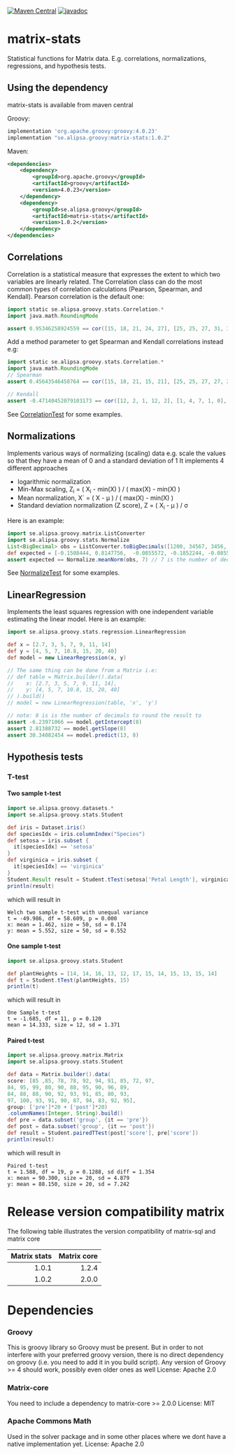 [![Maven Central](https://maven-badges.herokuapp.com/maven-central/se.alipsa.groovy/matrix-stats/badge.svg)](https://maven-badges.herokuapp.com/maven-central/se.alipsa.groovy/matrix)
[![javadoc](https://javadoc.io/badge2/se.alipsa.groovy/matrix-stats/javadoc.svg)](https://javadoc.io/doc/se.alipsa.groovy/matrix-stats)
# matrix-stats
Statistical functions for Matrix data. E.g. correlations, normalizations, regressions, and hypothesis tests.

## Using the dependency
matrix-stats is available from maven central

Groovy:
```groovy
implementation 'org.apache.groovy:groovy:4.0.23'
implementation "se.alipsa.groovy:matrix-stats:1.0.2"
```

Maven:
```xml
<dependencies>
    <dependency>
        <groupId>org.apache.groovy</groupId>
        <artifactId>groovy</artifactId>
        <version>4.0.23</version>
    </dependency>
    <dependency>
        <groupId>se.alipsa.groovy</groupId>
        <artifactId>matrix-stats</artifactId>
        <version>1.0.2</version>
    </dependency>
</dependencies>
```

## Correlations
Correlation is a statistical measure that expresses the extent to which two variables are linearly related.
The Correlation class can do the most common types of correlation calculations (Pearson, Spearman, and Kendall).
Pearson correlation is the default one:
```groovy
import static se.alipsa.groovy.stats.Correlation.*
import java.math.RoundingMode

assert 0.95346258924559 == cor([15, 18, 21, 24, 27], [25, 25, 27, 31, 32]).setScale(14, RoundingMode.HALF_EVEN)
```

Add a method parameter to get Spearman and Kendall correlations instead e.g:

```groovy
import static se.alipsa.groovy.stats.Correlation.*
import java.math.RoundingMode
// Spearman
assert 0.45643546458764 == cor([15, 18, 21, 15, 21], [25, 25, 27, 27, 27], SPEARMAN).setScale(14, RoundingMode.HALF_EVEN)

// Kendall
assert -0.47140452079103173 == cor([12, 2, 1, 12, 2], [1, 4, 7, 1, 0], KENDALL)
```
See
[CorrelationTest](https://github.com/Alipsa/matrix-stats/blob/main/src/test/groovy/CorrelationTest.groovy) for some examples.


## Normalizations
Implements various ways of normalizing (scaling) data e.g. 
scale the values so that they have a mean of 0 and a standard deviation of 1 
It implements 4 different approaches
- logarithmic normalization
- Min-Max scaling, Z<sub>i</sub> = ( X<sub>i</sub> - min(X) ) / ( max(X) - min(X) )
- Mean normalization, X´ = ( X - μ ) / ( max(X) - min(X) )
- Standard deviation normalization (Z score), Z = ( X<sub>i</sub> - μ ) / σ

Here is an example:
```groovy
import se.alipsa.groovy.matrix.ListConverter
import se.alipsa.groovy.stats.Normalize
List<BigDecimal> obs = ListConverter.toBigDecimals([1200, 34567, 3456, 12, 3456, 985, 1211])
def expected = [-0.1508444, 0.8147756,  -0.0855572, -0.1852244, -0.0855572, -0.1570664, -0.1505261]
assert expected == Normalize.meanNorm(obs, 7) // 7 is the number of decimals
```

See
[NormalizeTest](https://github.com/Alipsa/matrix-stats/blob/main/src/test/groovy/NormalizeTest.groovy) for some examples.


## LinearRegression
Implements the least squares regression with one independent variable estimating the linear model.
Here is an example:
```groovy
import se.alipsa.groovy.stats.regression.LinearRegression

def x = [2.7, 3, 5, 7, 9, 11, 14]
def y = [4, 5, 7, 10.8, 15, 20, 40]
def model = new LinearRegression(x, y)

// The same thing can be done from a Matrix i.e:
// def table = Matrix.builder().data(
//    x: [2.7, 3, 5, 7, 9, 11, 14],
//    y: [4, 5, 7, 10.8, 15, 20, 40]
// ).build()
// model = new LinearRegression(table, 'x', 'y')

// note: 8 is is the number of decimals to round the result to
assert -6.23971066 == model.getIntercept(8) 
assert 2.81388732 == model.getSlope(8)
assert 30.34082454 == model.predict(13, 8)
```

## Hypothesis tests

### T-test

#### Two sample t-test

```groovy
import se.alipsa.groovy.datasets.*
import se.alipsa.groovy.stats.Student

def iris = Dataset.iris()
def speciesIdx = iris.columnIndex("Species")
def setosa = iris.subset {
  it[speciesIdx] == 'setosa'
}
def virginica = iris.subset {
  it[speciesIdx] == 'virginica'
}
Student.Result result = Student.tTest(setosa['Petal Length'], virginica['Petal Length'], false)
println(result)
```

which will result in

```
Welch two sample t-test with unequal variance
t = -49.986, df = 58.609, p = 0.000
x: mean = 1.462, size = 50, sd = 0.174
y: mean = 5.552, size = 50, sd = 0.552 
```

#### One sample t-test

```groovy
import se.alipsa.groovy.stats.Student

def plantHeights = [14, 14, 16, 13, 12, 17, 15, 14, 15, 13, 15, 14]
def t = Student.tTest(plantHeights, 15)
println(t)
```

which will result in

```
One Sample t-test
t = -1.685, df = 11, p = 0.120
mean = 14.333, size = 12, sd = 1.371
```

#### Paired t-test

```groovy
import se.alipsa.groovy.matrix.Matrix
import se.alipsa.groovy.stats.Student

def data = Matrix.builder().data(
score: [85 ,85, 78, 78, 92, 94, 91, 85, 72, 97,
84, 95, 99, 80, 90, 88, 95, 90, 96, 89,
84, 88, 88, 90, 92, 93, 91, 85, 80, 93,
97, 100, 93, 91, 90, 87, 94, 83, 92, 95],
group: ['pre']*20 + ['post']*20)
.columnNames(Integer, String).build()
def pre = data.subset('group', {it == 'pre'})
def post = data.subset('group', {it == 'post'})
def result = Student.pairedTTest(post['score'], pre['score'])
println(result)
```

which will result in

```
Paired t-test
t = 1.588, df = 19, p = 0.1288, sd diff = 1.354
x: mean = 90.300, size = 20, sd = 4.879
y: mean = 88.150, size = 20, sd = 7.242 
```

# Release version compatibility matrix
The following table illustrates the version compatibility of
matrix-sql and matrix core

| Matrix stats | Matrix core | 
|-------------:|------------:|
|        1.0.1 |       1.2.4 |
|        1.0.2 |       2.0.0 |

# Dependencies

### Groovy
This is groovy library so Groovy must be present. But in order to not interfere with 
your preferred groovy version, there is no direct dependency on groovy (i.e. you need to add it
in you build script). Any version of Groovy >= 4 should work, possibly even older ones as well
License: Apache 2.0

### Matrix-core
You need to include a dependency to matrix-core >= 2.0.0
License: MIT

### Apache Commons Math
Used in the solver package and in some other places where we dont have a native implementation yet.
License: Apache 2.0
